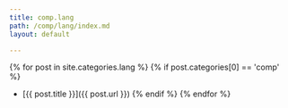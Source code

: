 ```yaml
---
title: comp.lang
path: /comp/lang/index.md
layout: default

---
```


{% for post in site.categories.lang %}
{% if post.categories[0] == 'comp' %}
- [{{ post.title }}]({{ post.url }})
{% endif %}
{% endfor %}

